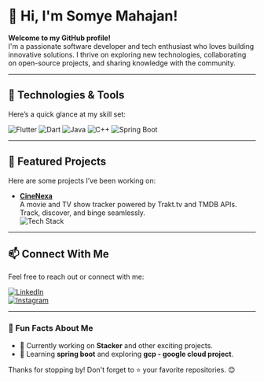 # 👋 Hi, I'm Somye Mahajan!

**Welcome to my GitHub profile!**  
I'm a passionate software developer and tech enthusiast who loves building innovative solutions. I thrive on exploring new technologies, collaborating on open-source projects, and sharing knowledge with the community.

---

## 🔧 Technologies & Tools

Here’s a quick glance at my skill set:  

![Flutter](https://img.shields.io/badge/Mobile-Flutter-informational?style=flat&logo=flutter&logoColor=white&color=02569B)
![Dart](https://img.shields.io/badge/Language-Dart-informational?style=flat&logo=dart&logoColor=white&color=0175C2)
![Java](https://img.shields.io/badge/Language-Java-informational?style=flat&logo=java&logoColor=white&color=007396)
![C++](https://img.shields.io/badge/Language-C++-informational?style=flat&logo=c%2B%2B&logoColor=white&color=00599C)
![Spring Boot](https://img.shields.io/badge/Framework-Spring_Boot-informational?style=flat&logo=spring&logoColor=white&color=6DB33F)

---

## 📂 Featured Projects

Here are some projects I’ve been working on:

- **[CineNexa](https://github.com/YourGitHubUsername/CineNexa)**  
  A movie and TV show tracker powered by Trakt.tv and TMDB APIs. Track, discover, and binge seamlessly.  
  ![Tech Stack](https://img.shields.io/badge/TechStack-Flutter_SpringBoot_Dart-informational?style=flat&logo=flutter&logoColor=white&color=blue)
---

## 📫 Connect With Me

Feel free to reach out or connect with me:

[![LinkedIn](https://img.shields.io/badge/LinkedIn-Connect-blue?style=flat&logo=linkedin)](www.linkedin.com/in/somye-mahajan-b1384b332)  
[![Instagram](https://img.shields.io/badge/Instagram-Follow-red?style=flat&logo=instagram)](https://www.instagram.com/_sommyee/)

---

### 🌱 Fun Facts About Me

- 🔭 Currently working on **Stacker** and other exciting projects.
- 🌱 Learning **spring boot** and exploring **gcp - google cloud project**.

Thanks for stopping by! Don't forget to ⭐ your favorite repositories. 😊
